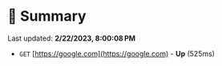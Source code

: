 # 📖 Summary
Last updated: **2/22/2023, 8:00:08 PM**

- `GET` [https://google.com](https://google.com) - **Up** (525ms)
